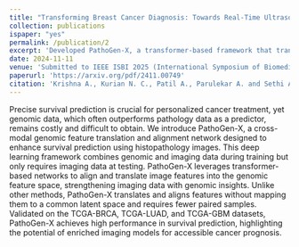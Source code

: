 ```yaml
---
title: "Transforming Breast Cancer Diagnosis: Towards Real-Time Ultrasound to Mammogram Conversion for Cost-Effective Diagnosis"
collection: publications
ispaper: "yes"
permalink: /publication/2
excerpt: 'Developed PathoGen-X, a transformer-based framework that translates histopathology image features into the genomic feature space for improved survival prediction without requiring paired genomic data at testing.'
date: 2024-11-11
venue: 'Submitted to IEEE ISBI 2025 (International Symposium of Biomedical Imaging)'
paperurl: 'https://arxiv.org/pdf/2411.00749'
citation: 'Krishna A., Kurian N. C., Patil A., Parulekar A. and Sethi A. (2024). PathoGen-X: A Cross-Modal Genomic Feature Trans-Align Network for Enhanced Survival Prediction from Histopathology Images. https://arxiv.org/abs/2411.00749 '
---
```


Precise survival prediction is crucial for personalized cancer treatment, yet genomic data, which often outperforms pathology data as a predictor, remains costly and difficult to obtain. We introduce PathoGen-X, a cross-modal genomic feature translation and alignment network designed to enhance survival prediction using histopathology images. This deep learning framework combines genomic and imaging data during training but only requires imaging data at testing. PathoGen-X leverages transformer-based networks to align and translate image features into the genomic feature space, strengthening imaging data with genomic insights. Unlike other methods, PathoGen-X translates and aligns features without mapping them to a common latent space and requires fewer paired samples. Validated on the TCGA-BRCA, TCGA-LUAD, and TCGA-GBM datasets, PathoGen-X achieves high performance in survival prediction, highlighting the potential of enriched imaging models for accessible cancer prognosis.
